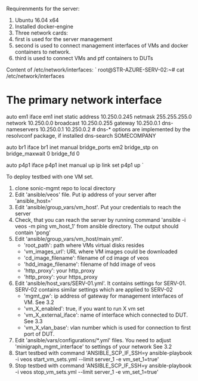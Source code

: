 Requirenments for the server:
1. Ubuntu 16.04 x64
2. Installed docker-engine
3. Three network cards:
  1. first is used for the server management
  2. second is used to connect management interfaces of VMs and docker containers to network.
  3. third is used to connect VMs and ptf containers to DUTs

Content of /etc/network/interfaces:
`
root@STR-AZURE-SERV-02:~# cat /etc/network/interfaces
# The primary network interface
auto em1
iface em1 inet static
        address 10.250.0.245
        netmask 255.255.255.0
        network 10.250.0.0
        broadcast 10.250.0.255
        gateway 10.250.0.1
    dns-nameservers 10.250.0.1 10.250.0.2
        # dns-* options are implemented by the resolvconf package, if installed
        dns-search SOMECOMPANY

auto br1
iface br1 inet manual
    bridge_ports em2
    bridge_stp on
    bridge_maxwait 0
    bridge_fd 0

auto p4p1
iface p4p1 inet manual
up ip link set p4p1 up
`

To deploy testbed with one VM set.
1. clone sonic-mgmt repo to local directory
2. Edit 'ansible/veos' file. Put ip address of your server after 'ansible_host='
3. Edit 'ansible/group_vars/vm_host'. Put your credentials to reach the server
4. Check, that you can reach the server by running command 'ansible -i veos -m ping vm_host_1' from ansible directory. The output should contain 'pong'
5. Edit 'ansible/group_vars/vm_host/main.yml'. 
   * 'root_path': path where VMs virtual disks resides
   * 'vm_images_url': URL where VM images could be downloaded
   * 'cd_image_filename': filename of cd image of veos
   * 'hdd_image_filename': filename of hdd image of veos
   * 'http_proxy': your http_proxy
   * 'http_proxy': your https_proxy
6. Edit 'ansible/host_vars/SERV-01.yml'. It contains settings for SERV-01. SERV-02 contains similar settings which are applied to SERV-02
   * 'mgmt_gw': ip address of gateway for management interfaces of VM. See 3.2
   * 'vm_X_enabled': true, if you want to run X vm set
   * 'vm_X_external_iface': name of interface which connected to DUT. See 3.3
   * 'vm_X_vlan_base': vlan number which is used for connection to first port of DUT.
7. Edit 'ansible/vars/configurations/*.yml' files. You need to adjust 'minigraph_mgmt_interface' to settings of your network See 3.2
8. Start testbed with command 'ANSIBLE_SCP_IF_SSH=y ansible-playbook -i veos start_vm_sets.yml --limit server_1 -e vm_set_1=true'
9. Stop testbed with command 'ANSIBLE_SCP_IF_SSH=y ansible-playbook -i veos stop_vm_sets.yml --limit server_1 -e vm_set_1=true'
